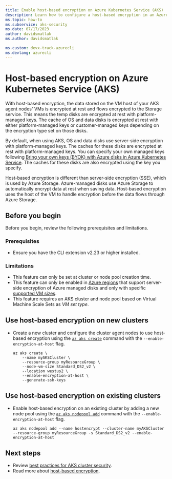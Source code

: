 ```yaml
---
title: Enable host-based encryption on Azure Kubernetes Service (AKS)
description: Learn how to configure a host-based encryption in an Azure Kubernetes Service (AKS) cluster.
ms.topic: how-to
ms.subservice: aks-security
ms.date: 07/17/2023 
author: davidsmatlak
ms.author: davidsmatlak

ms.custom: devx-track-azurecli
ms.devlang: azurecli
---
```


# Host-based encryption on Azure Kubernetes Service (AKS)

With host-based encryption, the data stored on the VM host of your AKS agent nodes' VMs is encrypted at rest and flows encrypted to the Storage service. This means the temp disks are encrypted at rest with platform-managed keys. The cache of OS and data disks is encrypted at rest with either platform-managed keys or customer-managed keys depending on the encryption type set on those disks.

By default, when using AKS, OS and data disks use server-side encryption with platform-managed keys. The caches for these disks are encrypted at rest with platform-managed keys. You can specify your own managed keys following [Bring your own keys (BYOK) with Azure disks in Azure Kubernetes Service](azure-disk-customer-managed-keys.md). The caches for these disks are also encrypted using the key you specify.

Host-based encryption is different than server-side encryption (SSE), which is used by Azure Storage. Azure-managed disks use Azure Storage to automatically encrypt data at rest when saving data. Host-based encryption uses the host of the VM to handle encryption before the data flows through Azure Storage.

## Before you begin

Before you begin, review the following prerequisites and limitations.

### Prerequisites

- Ensure you have the CLI extension v2.23 or higher installed.

### Limitations

- This feature can only be set at cluster or node pool creation time.
- This feature can only be enabled in [Azure regions][supported-regions] that support server-side encryption of Azure managed disks and only with specific [supported VM sizes][supported-sizes].
- This feature requires an AKS cluster and node pool based on Virtual Machine Scale Sets as *VM set type*.

## Use host-based encryption on new clusters

- Create a new cluster and configure the cluster agent nodes to use host-based encryption using the [`az aks create`][az-aks-create] command with the `--enable-encryption-at-host` flag.

    ```azurecli-interactive
    az aks create \
        --name myAKSCluster \
        --resource-group myResourceGroup \
        --node-vm-size Standard_DS2_v2 \
        --location westus2 \
        --enable-encryption-at-host \
        --generate-ssh-keys
    ```

## Use host-based encryption on existing clusters

- Enable host-based encryption on an existing cluster by adding a new node pool using the [`az aks nodepool add`][az-aks-nodepool-add] command with the `--enable-encryption-at-host` flag.

    ```azurecli
    az aks nodepool add --name hostencrypt --cluster-name myAKSCluster --resource-group myResourceGroup -s Standard_DS2_v2 --enable-encryption-at-host
    ```

## Next steps

- Review [best practices for AKS cluster security][best-practices-security].
- Read more about [host-based encryption](/azure/virtual-machines/disk-encryption#encryption-at-host---end-to-end-encryption-for-your-vm-data).
<!-- LINKS - external -->

<!-- LINKS - internal -->
[best-practices-security]: ./operator-best-practices-cluster-security.md
[supported-regions]: /azure/virtual-machines/disk-encryption#supported-regions
[supported-sizes]: /azure/virtual-machines/disk-encryption#supported-vm-sizes
[control-keys]: ../key-vault/general/best-practices.md#control-access-to-your-vault
[akv-built-in-roles]: ../key-vault/general/rbac-guide.md#azure-built-in-roles-for-key-vault-data-plane-operations
[az-aks-create]: /cli/azure/aks#az-aks-create
[az-aks-nodepool-add]: /cli/azure/aks/nodepool#az-aks-nodepool-add

